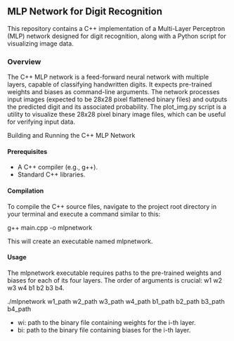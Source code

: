 <h2>MLP Network for Digit Recognition</h2>
<p>This repository contains a C++ implementation of a Multi-Layer Perceptron (MLP) network designed for digit recognition, along with a Python script for visualizing image data.</p>
<h3>Overview</h3>
<p>The C++ MLP network is a feed-forward neural network with multiple layers, capable of classifying handwritten digits.
  It expects pre-trained weights and biases as command-line arguments. The network processes input images
  (expected to be 28x28 pixel flattened binary files) and outputs the predicted digit and its associated probability.
  The plot_img.py script is a utility to visualize these 28x28 pixel binary image files, 
  which can be useful for verifying input data.</p>

</h3>Building and Running the C++ MLP Network</h3>
<h4>Prerequisites</h4>
<ul>
<li>A C++ compiler (e.g., g++).</li>
<li>Standard C++ libraries.</li>
</ul>
<h4>Compilation</h4>
<p>To compile the C++ source files, navigate to the project root directory in your terminal and execute a command similar to this:</p>
<p>g++ main.cpp -o mlpnetwork</p>
<p>This will create an executable named mlpnetwork.</p>
<h4>Usage</h4>
<p>The mlpnetwork executable requires paths to the pre-trained weights and biases for each of its four layers.
  The order of arguments is crucial: w1 w2 w3 w4 b1 b2 b3 b4.</p>
  <p>./mlpnetwork w1_path w2_path w3_path w4_path b1_path b2_path b3_path b4_path</p>
<ul>
<li>wi: path to the binary file containing weights for the i-th layer.</li>
<li>bi: path to the binary file containing biases for the i-th layer.</li></ul>
